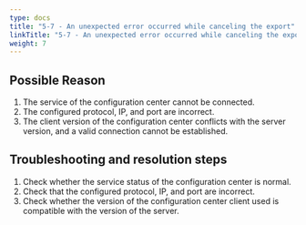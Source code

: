 ```yaml
---
type: docs
title: "5-7 - An unexpected error occurred while canceling the export"
linkTitle: "5-7 - An unexpected error occurred while canceling the export"
weight: 7
---
```


## Possible Reason

1. The service of the configuration center cannot be connected.
2. The configured protocol, IP, and port are incorrect.
3. The client version of the configuration center conflicts with the server version, and a valid connection cannot be established.

## Troubleshooting and resolution steps

1. Check whether the service status of the configuration center is normal.
2. Check that the configured protocol, IP, and port are incorrect.
3. Check whether the version of the configuration center client used is compatible with the version of the server.

<p style="margin-top: 3rem;"> </p>